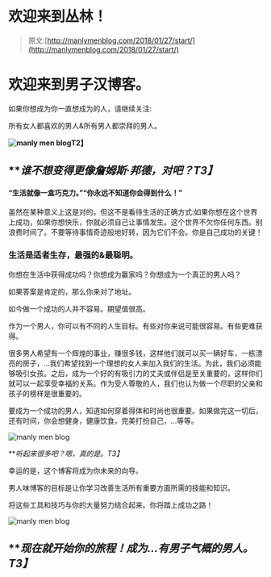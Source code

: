 # 欢迎来到丛林！

> 原文:[http://manlymenblog.com/2018/01/27/start/](http://manlymenblog.com/2018/01/27/start/)

# 欢迎来到男子汉博客。

如果你想成为你一直想成为的人，请继续关注:

所有女人都喜欢的男人&所有男人都崇拜的男人。

**![manly men blog](../Images/e6a1fe30f53b2f2354007e3815724355.png)T2】**

## ***谁不想变得更像詹姆斯·邦德，对吧？*T3】**

#### “生活就像一盒巧克力。”“你永远不知道你会得到什么！”

虽然在某种意义上这是对的，但这不是看待生活的正确方式:如果你想在这个世界上成功，如果你想快乐，你就必须自己让事情发生。这个世界不欠你任何东西。别浪费时间了。不要等待事情奇迹般地好转，因为它们不会。你是自己成功的关键！

### **生活是适者生存，最强的&最聪明。**

你想在生活中获得成功吗？你想成为赢家吗？你想成为一个真正的男人吗？

如果答案是肯定的，那么你来对了地址。

如今做一个成功的人并不容易。期望值很高。

作为一个男人，你可以有不同的人生目标。有些对你来说可能很容易。有些更难获得。

很多男人希望有一个辉煌的事业，赚很多钱，这样他们就可以买一辆好车，一栋漂亮的房子，…我们希望找到一个理想的女人来加入我们的生活。为此，我们必须能够吸引女孩。之后，成为一个好的有吸引力的丈夫或伴侣是至关重要的，这样你们就可以一起享受幸福的关系。作为受人尊敬的人，我们也认为做一个尽职的父亲和孩子的榜样是很重要的。

要成为一个成功的男人，知道如何穿着得体和时尚也很重要。如果做完这一切后，还有时间，你会想健身，健康饮食，完美打扮自己，…等等。

![manly men blog](../Images/eebf5ffa0bc8d954949b37c545387eec.png)

***听起来很多吧？嗯，真的是。*T3】**

幸运的是，这个博客将成为你未来的向导。

男人味博客的目标是让你学习改善生活所有重要方面所需的技能和知识。

将这些工具和技巧与你的大量努力结合起来。你将踏上成功之路！

![manly men blog](../Images/6876a97f86a7eacba5f5ee90aaf377c6.png)

## ***现在就开始你的旅程！成为…有男子气概的男人。*T3】**